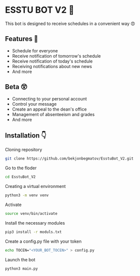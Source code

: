 
# ESSTU BOT V2 🥹

This bot is designed to receive schedules in a convenient way 😍


## Features 💫
- Schedule for everyone 
- Receive notification of tomorrow's schedule
- Receive notification of today's schedule
- Receiving notifications about new news
- And more 
## Beta 😲
- Connecting to your personal account
- Сontrol your message
- Create an appeal to the dean's office
- Management of absenteeism and grades
- And more 


## Installation 👇

Cloning repository
```bash  
git clone https://github.com/bekjonbegmatov/EsstuBot_V2.git
```
Go to the floder
```bash 
cd EsstuBot_V2
```
Creating a virtual environment
```bash 
python3 -m venv venv
```
Activate
```bash 
source venv/bin/activate
```
Install the necessary modules
```bash 
pip3 install -r moduls.txt
```
Create a config.py file with your token
```bash 
echo TOCEN="<YOUR_BOT_TOCEN>" > config.py
```
Launch the bot
```bash 
python3 main.py
```